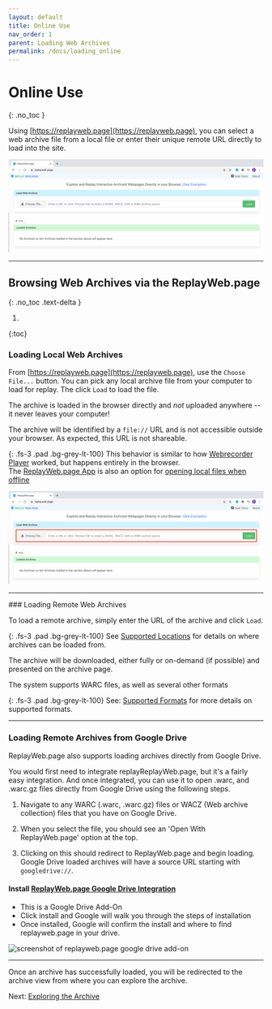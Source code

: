 ```yaml
---
layout: default
title: Online Use
nav_order: 1
parent: Loading Web Archives
permalink: /docs/loading_online
---
```

# Online Use
{: .no_toc }

Using [https://replayweb.page](https://replayweb.page), you can select a web archive file from a local file or enter their unique remote URL directly to load into the site.

<img alt="screenshot of replayweb.page (online)" src="/docs/assets/replaywebpage-online.png">
<hr> 

## Browsing Web Archives via the ReplayWeb.page
{: .no_toc .text-delta }


1. 
{:toc}

### Loading Local Web Archives

From [https://replayweb.page](https://replayweb.page), use the `Choose File...` button. You can pick any local archive file from your computer to load for replay. 
The click `Load` to load the file. 

The archive is loaded in the browser directly and *not* uploaded anywhere -- it never leaves your computer!

The archive will be identified by a `file://` URL and is not accessible outside your browser. As expected,
this URL is not shareable.

{:  .fs-3 .pad .bg-grey-lt-100}
This behavior is similar to how [Webrecorder Player](https://github.com/webrecorder/webrecorder-player) worked, but happens entirely in the browser. <br>The [ReplayWeb.page App](https://github.com/webrecorder/replayweb.page/releases) is also an option for [opening local files when offline](offline#replaywebpage-as-standalone-desktop-electron-app)

<img alt="screenshot of replayweb.page (online)" src="/docs/assets/replaywebpage-online-local.png">

<hr> 
### Loading Remote Web Archives

To load a remote archive, simply enter the URL of the archive and click `Load`.

{: .fs-3 .pad .bg-grey-lt-100}
See [Supported Locations](locations) for details on where archives can be loaded from.

The archive will be downloaded, either fully or on-demand (if possible) and presented on the archive page.

The system supports WARC files, as well as several other formats

{:  .fs-3 .pad .bg-grey-lt-100}
See: [Supported Formats](formats) for more details on supported formats.

<hr>

### Loading Remote Archives from Google Drive

ReplayWeb.page also supports loading archives directly from Google Drive.

You would first need to integrate replayReplayWeb.page, but it's a fairly easy integration. And once integrated, you can use it to open .warc, and .warc.gz files directly from Google Drive using the following steps.

1. Navigate to any WARC (.warc, .warc.gz) files or WACZ (Web archive collection) files that you have on Google Drive.

2. When you select the file, you should see an 'Open With ReplayWeb.page' option at the top.

3. Clicking on this should redirect to ReplayWeb.page and begin loading. Google Drive loaded archives will have a source URL starting with `googledrive://`.


#### Install [ReplayWeb.page Google Drive Integration](https://gsuite.google.com/u/2/marketplace/app/replaywebpage/160798412227)
* This is a Google Drive Add-On
* Click install and Google will walk you through the steps of installation
* Once installed, Google will confirm the install and where to find replayweb.page in your drive.

<img alt="screenshot of replayweb.page google drive add-on" src="/docs/assets/replaywebpage-googledrive-install.gif">



<hr>
Once an archive has successfully loaded, you will be redirected to the archive view from where you can explore the archive.

Next:  [Exploring the Archive](/docs/exploring)






